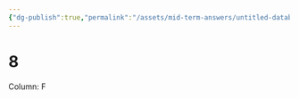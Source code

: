 ```yaml
---
{"dg-publish":true,"permalink":"/assets/mid-term-answers/untitled-database-pvl1v5ud99k/8/"}
---
```


# 8

Column: F
